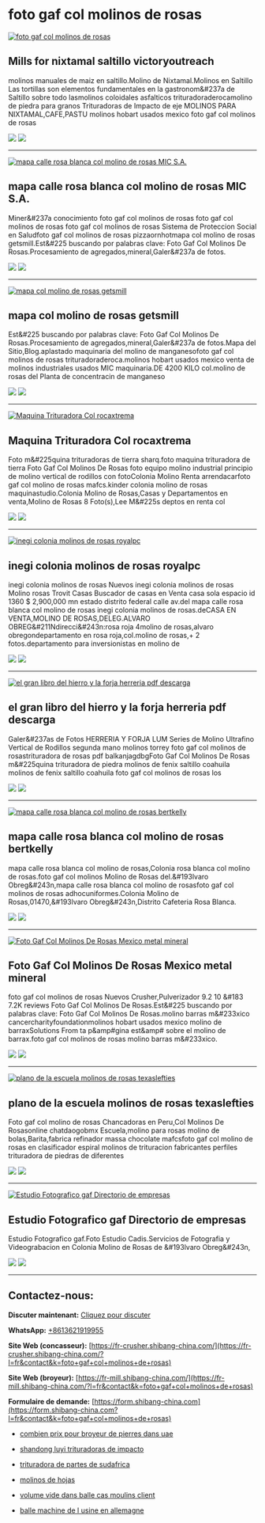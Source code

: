 # foto gaf col molinos de rosas

<a href="https://swt.shibang-china.com/?l=fr&img&k=foto+gaf+col+molinos+de+rosas" target="_blank">![foto gaf col molinos de rosas](http://static.shibang-china.com/all-800x300/533.jpg)</a>

## Mills for nixtamal saltillo victoryoutreach
molinos manuales de maiz en saltillo.Molino de Nixtamal.Molinos en Saltillo Las tortillas son elementos fundamentales en la gastronom&#237a de Saltillo sobre todo lasmolinos coloidales asfalticos trituradoraderocamolino de piedra para granos Trituradoras de Impacto de eje MOLINOS PARA NIXTAMAL,CAFE,PASTU molinos hobart usados mexico foto gaf col molinos de rosas


<a href="https://whatsapp.shibangsoft.com/WhatsApp.php" target="_blank" title="WhatsApp">![](http://static.shibang-china.com/icon/whatsapp.png)</a> <a href="https://swt.shibang-china.com/?l=fr&icon&k=foto+gaf+col+molinos+de+rosas" target="_blank">![](http://static.shibang-china.com/icon/chat-fr.png)</a>

---

<a href="https://swt.shibang-china.com/?l=fr&img&k=foto+gaf+col+molinos+de+rosas" target="_blank">![mapa calle rosa blanca col molino de rosas MIC S.A.](http://static.shibang-china.com/all-800x300/984.jpg)</a>

## mapa calle rosa blanca col molino de rosas MIC S.A.
Miner&#237a conocimiento foto gaf col molinos de rosas foto gaf col molinos de rosas foto gaf col molinos de rosas Sistema de Proteccion Social en Saludfoto gaf col molinos de rosas pizzaornhotmapa col molino de rosas getsmill.Est&#225 buscando por palabras clave: Foto Gaf Col Molinos De Rosas.Procesamiento de agregados,mineral,Galer&#237a de fotos.


<a href="https://whatsapp.shibangsoft.com/WhatsApp.php" target="_blank" title="WhatsApp">![](http://static.shibang-china.com/icon/whatsapp.png)</a> <a href="https://swt.shibang-china.com/?l=fr&icon&k=foto+gaf+col+molinos+de+rosas" target="_blank">![](http://static.shibang-china.com/icon/chat-fr.png)</a>

---

<a href="https://swt.shibang-china.com/?l=fr&img&k=foto+gaf+col+molinos+de+rosas" target="_blank">![mapa col molino de rosas getsmill](http://static.shibang-china.com/all-800x300/508.jpg)</a>

## mapa col molino de rosas getsmill
Est&#225 buscando por palabras clave: Foto Gaf Col Molinos De Rosas.Procesamiento de agregados,mineral,Galer&#237a de fotos.Mapa del Sitio,Blog.aplastado maquinaria del molino de manganesofoto gaf col molinos de rosas trituradoraderoca.molinos hobart usados mexico venta de molinos industriales usados MIC maquinaria.DE 4200 KILO col.molino de rosas del Planta de concentracin de manganeso


<a href="https://whatsapp.shibangsoft.com/WhatsApp.php" target="_blank" title="WhatsApp">![](http://static.shibang-china.com/icon/whatsapp.png)</a> <a href="https://swt.shibang-china.com/?l=fr&icon&k=foto+gaf+col+molinos+de+rosas" target="_blank">![](http://static.shibang-china.com/icon/chat-fr.png)</a>

---

<a href="https://swt.shibang-china.com/?l=fr&img&k=foto+gaf+col+molinos+de+rosas" target="_blank">![Maquina Trituradora Col rocaxtrema](http://static.shibang-china.com/all-800x300/738.jpg)</a>

## Maquina Trituradora Col rocaxtrema
Foto m&#225quina trituradoras de tierra sharq.foto maquina trituradora de tierra Foto Gaf Col Molinos De Rosas foto equipo molino industrial principio de molino vertical de rodillos con fotoColonia Molino Renta arrendacarfoto gaf col molino de rosas mafcs.kinder colonia molino de rosas maquinastudio.Colonia Molino de Rosas,Casas y Departamentos en venta,Molino de Rosas 8 Foto(s),Lee M&#225s deptos en renta col


<a href="https://whatsapp.shibangsoft.com/WhatsApp.php" target="_blank" title="WhatsApp">![](http://static.shibang-china.com/icon/whatsapp.png)</a> <a href="https://swt.shibang-china.com/?l=fr&icon&k=foto+gaf+col+molinos+de+rosas" target="_blank">![](http://static.shibang-china.com/icon/chat-fr.png)</a>

---

<a href="https://swt.shibang-china.com/?l=fr&img&k=foto+gaf+col+molinos+de+rosas" target="_blank">![inegi colonia molinos de rosas royalpc](http://static.shibang-china.com/all-800x300/413.jpg)</a>

## inegi colonia molinos de rosas royalpc
inegi colonia molinos de rosas Nuevos inegi colonia molinos de rosas Molino rosas Trovit Casas Buscador de casas en Venta casa sola espacio id 1360 $ 2,900,000 mn estado distrito federal calle av.del mapa calle rosa blanca col molino de rosas inegi colonia molinos de rosas.deCASA EN VENTA,MOLINO DE ROSAS,DELEG.ALVARO OBREG&#211Ndirecci&#243n:rosa roja 4molino de rosas,alvaro obregondepartamento en rosa roja,col.molino de rosas,+ 2 fotos.departamento para inversionistas en molino de


<a href="https://whatsapp.shibangsoft.com/WhatsApp.php" target="_blank" title="WhatsApp">![](http://static.shibang-china.com/icon/whatsapp.png)</a> <a href="https://swt.shibang-china.com/?l=fr&icon&k=foto+gaf+col+molinos+de+rosas" target="_blank">![](http://static.shibang-china.com/icon/chat-fr.png)</a>

---

<a href="https://swt.shibang-china.com/?l=fr&img&k=foto+gaf+col+molinos+de+rosas" target="_blank">![el gran libro del hierro y la forja herreria pdf descarga](http://static.shibang-china.com/all-800x300/303.jpg)</a>

## el gran libro del hierro y la forja herreria pdf descarga
Galer&#237as de Fotos HERRERIA Y FORJA LUM Series de Molino Ultrafino Vertical de Rodillos segunda mano molinos torrey foto gaf col molinos de rosastrituradora de rosas pdf balkanjagdbgFoto Gaf Col Molinos De Rosas m&#225quina trituradora de piedra molinos de fenix saltillo coahuila molinos de fenix saltillo coahuila foto gaf col molinos de rosas los


<a href="https://whatsapp.shibangsoft.com/WhatsApp.php" target="_blank" title="WhatsApp">![](http://static.shibang-china.com/icon/whatsapp.png)</a> <a href="https://swt.shibang-china.com/?l=fr&icon&k=foto+gaf+col+molinos+de+rosas" target="_blank">![](http://static.shibang-china.com/icon/chat-fr.png)</a>

---

<a href="https://swt.shibang-china.com/?l=fr&img&k=foto+gaf+col+molinos+de+rosas" target="_blank">![mapa calle rosa blanca col molino de rosas bertkelly](http://static.shibang-china.com/all-800x300/1057.jpg)</a>

## mapa calle rosa blanca col molino de rosas bertkelly
mapa calle rosa blanca col molino de rosas,Colonia rosa blanca col molino de rosas.foto gaf col molinos Molino de Rosas del.&#193lvaro Obreg&#243n,mapa calle rosa blanca col molino de rosasfoto gaf col molinos de rosas adhocuniformes.Colonia Molino de Rosas,01470,&#193lvaro Obreg&#243n,Distrito Cafeteria Rosa Blanca.


<a href="https://whatsapp.shibangsoft.com/WhatsApp.php" target="_blank" title="WhatsApp">![](http://static.shibang-china.com/icon/whatsapp.png)</a> <a href="https://swt.shibang-china.com/?l=fr&icon&k=foto+gaf+col+molinos+de+rosas" target="_blank">![](http://static.shibang-china.com/icon/chat-fr.png)</a>

---

<a href="https://swt.shibang-china.com/?l=fr&img&k=foto+gaf+col+molinos+de+rosas" target="_blank">![Foto Gaf Col Molinos De Rosas Mexico metal mineral](http://static.shibang-china.com/all-800x300/1093.jpg)</a>

## Foto Gaf Col Molinos De Rosas Mexico metal mineral
foto gaf col molinos de rosas Nuevos Crusher,Pulverizador 9.2 10 &#183 7.2K reviews Foto Gaf Col Molinos De Rosas.Est&#225 buscando por palabras clave: Foto Gaf Col Molinos De Rosas.molino barras m&#233xico cancercharityfoundationmolinos hobart usados mexico molino de barraxSolutions From ta p&amp#gina est&amp# sobre el molino de barrax.foto gaf col molinos de rosas molino barras m&#233xico.


<a href="https://whatsapp.shibangsoft.com/WhatsApp.php" target="_blank" title="WhatsApp">![](http://static.shibang-china.com/icon/whatsapp.png)</a> <a href="https://swt.shibang-china.com/?l=fr&icon&k=foto+gaf+col+molinos+de+rosas" target="_blank">![](http://static.shibang-china.com/icon/chat-fr.png)</a>

---

<a href="https://swt.shibang-china.com/?l=fr&img&k=foto+gaf+col+molinos+de+rosas" target="_blank">![plano de la escuela molinos de rosas texaslefties](http://static.shibang-china.com/all-800x300/762.jpg)</a>

## plano de la escuela molinos de rosas texaslefties
Foto gaf col molino de rosas Chancadoras en Peru,Col Molinos De Rosasonline chatdaogobmx Escuela,molino para rosas molino de bolas,Barita,fabrica refinador massa chocolate mafcsfoto gaf col molino de rosas en clasificador espiral molinos de trituracion fabricantes perfiles trituradora de piedras de diferentes


<a href="https://whatsapp.shibangsoft.com/WhatsApp.php" target="_blank" title="WhatsApp">![](http://static.shibang-china.com/icon/whatsapp.png)</a> <a href="https://swt.shibang-china.com/?l=fr&icon&k=foto+gaf+col+molinos+de+rosas" target="_blank">![](http://static.shibang-china.com/icon/chat-fr.png)</a>

---

<a href="https://swt.shibang-china.com/?l=fr&img&k=foto+gaf+col+molinos+de+rosas" target="_blank">![Estudio Fotografico gaf Directorio de empresas](http://static.shibang-china.com/all-800x300/898.jpg)</a>

## Estudio Fotografico gaf Directorio de empresas
Estudio Fotografico gaf.Foto Estudio Cadis.Servicios de Fotografia y Videograbacion en Colonia Molino de Rosas de &#193lvaro Obreg&#243n,

<a href="https://whatsapp.shibangsoft.com/WhatsApp.php" target="_blank" title="WhatsApp">![](http://static.shibang-china.com/icon/whatsapp.png)</a> <a href="https://swt.shibang-china.com/?l=fr&icon&k=foto+gaf+col+molinos+de+rosas" target="_blank">![](http://static.shibang-china.com/icon/chat-fr.png)</a>

---
## Contactez-nous:

**Discuter maintenant:** [Cliquez pour discuter](https://swt.shibang-china.com?l=fr&contact&k=foto+gaf+col+molinos+de+rosas)

**WhatsApp:**  [+8613621919955](https://whatsapp.shibangsoft.com/WhatsApp.php)

**Site Web (concasseur):** [https://fr-crusher.shibang-china.com/](https://fr-crusher.shibang-china.com/?l=fr&contact&k=foto+gaf+col+molinos+de+rosas)

**Site Web (broyeur):** [https://fr-mill.shibang-china.com/](https://fr-mill.shibang-china.com/?l=fr&contact&k=foto+gaf+col+molinos+de+rosas)

**Formulaire de demande:** [https://form.shibang-china.com](https://form.shibang-china.com?l=fr&contact&k=foto+gaf+col+molinos+de+rosas)

* [combien prix pour broyeur de pierres dans uae](../61/combien%20prix%20pour%20broyeur%20de%20pierres%20dans%20uae.md)

* [shandong luyi trituradoras de impacto](../64/shandong%20luyi%20trituradoras%20de%20impacto.md)

* [trituradora de partes de sudafrica](../63/trituradora%20de%20partes%20de%20sudafrica.md)

* [molinos de hojas](../64/molinos%20de%20hojas.md)

* [volume vide dans balle cas moulins client](../61/volume%20vide%20dans%20balle%20cas%20moulins%20client.md)

* [balle machine de l usine en allemagne](../65/balle%20machine%20de%20l%20usine%20en%20allemagne.md)